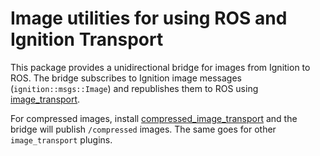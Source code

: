 # Image utilities for using ROS and Ignition Transport

This package provides a unidirectional bridge for images from Ignition to ROS.
The bridge subscribes to Ignition image messages (`ignition::msgs::Image`)
and republishes them to ROS using [image_transport](http://wiki.ros.org/image_transport).

For compressed images, install
[compressed_image_transport](http://wiki.ros.org/compressed_image_transport)
and the bridge will publish `/compressed` images. The same goes for other
`image_transport` plugins.

